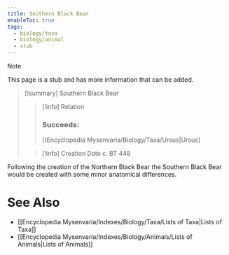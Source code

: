 ```yaml
---
title: Southern Black Bear
enableToc: true
tags:
  - biology/taxa
  - biology/animal
  - stub
---
```


> [!note]
> This page is a stub and has more information that can be added.

> [!summary] Southern Black Bear
> > [!info] Relation
> > ### Succeeds:
> > [[Encyclopedia Mysenvaria/Biology/Taxa/Ursus|Ursus]
>
> > [!info] Creation Date
> > c. BT 448

Following the creation of the Northern Black Bear the Southern Black Bear would be created with some minor anatomical differences.

# See Also
- [[Encyclopedia Mysenvaria/Indexes/Biology/Taxa/Lists of Taxa|Lists of Taxa]]
- [[Encyclopedia Mysenvaria/Indexes/Biology/Animals/Lists of Animals|Lists of Animals]]
